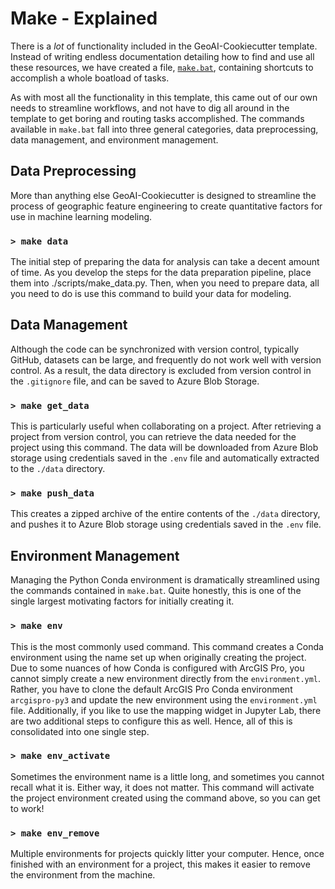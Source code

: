 # Make - Explained

There is a _lot_ of functionality included in the GeoAI-Cookiecutter template. Instead of writing endless documentation detailing how to find and use all these resources, we have created a file, [`make.bat`](https://github.com/Esri/geoai-cookiecutter/blob/master/%7B%7Bcookiecutter.project_name%7D%7D/make.bat), containing shortcuts to accomplish a whole boatload of tasks. 

As with most all the functionality in this template, this came out of our own needs to streamline workflows, and not have to dig all around in the template to get boring and routing tasks accomplished. The commands available in `make.bat` fall into three general categories, data preprocessing, data management, and environment management.

## Data Preprocessing

More than anything else GeoAI-Cookiecutter is designed to streamline the process of geographic feature engineering to create quantitative factors for use in machine learning modeling.

### `> make data`

The initial step of preparing the data for analysis can take a decent amount of time. As you develop the steps for the data preparation pipeline, place them into ./scripts/make_data.py. Then, when you need to prepare data, all you need to do is use this command to build your data for modeling.

## Data Management

Although the code can be synchronized with version control, typically GitHub, datasets can be large, and frequently do not work well with version control. As a result, the data directory is excluded from version control in the `.gitignore` file, and can be saved to Azure Blob Storage.

### `> make get_data`

This is particularly useful when collaborating on a project. After retrieving a project from version control, you can retrieve the data needed for the project using this command. The data will be downloaded from Azure Blob storage using credentials saved in the `.env` file and automatically extracted to the `./data` directory.

### `> make push_data`

This creates a zipped archive of the entire contents of the `./data` directory, and pushes it to Azure Blob storage using credentials saved in the `.env` file.

## Environment Management

Managing the Python Conda environment is dramatically streamlined using the commands contained in `make.bat`. Quite honestly, this is one of the single largest motivating factors for initially creating it.

### `> make env`

This is the most commonly used command. This command creates a Conda environment using the name set up when originally creating the project. Due to some nuances of how Conda is configured with ArcGIS Pro, you cannot simply create a new environment directly from the `environment.yml`. Rather, you have to clone the default ArcGIS Pro Conda environment `arcgispro-py3` and update the new environment using the `environment.yml` file. Additionally, if you like to use the mapping widget in Jupyter Lab, there are two additional steps to configure this as well. Hence, all of this is consolidated into one single step.

### `> make env_activate`

Sometimes the environment name is a little long, and sometimes you cannot recall what it is. Either way, it does not matter. This command will activate the project environment created using the command above, so you can get to work!

### `> make env_remove`

Multiple environments for projects quickly litter your computer. Hence, once finished with an environment for a project, this makes it easier to remove the environment from the machine.